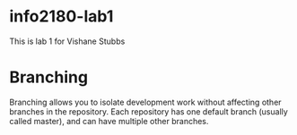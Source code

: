# info2180-lab1

This is lab 1 for Vishane Stubbs

# Branching

Branching allows you to isolate development work without affecting other branches in the repository. Each repository has one default branch (usually called master), and can have multiple other branches.